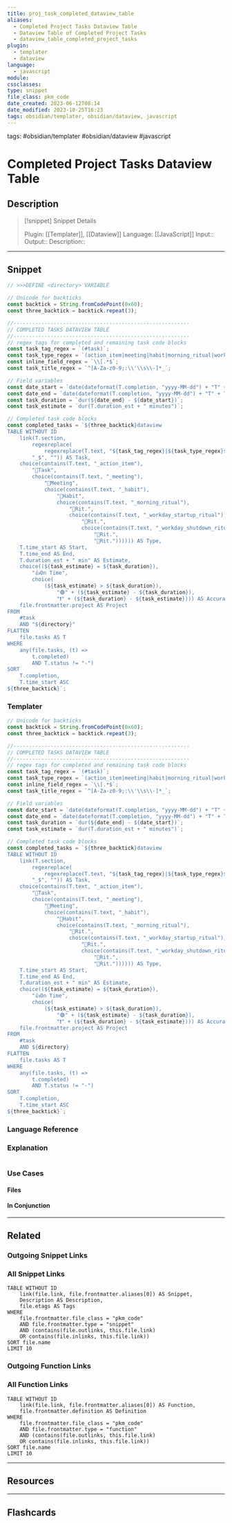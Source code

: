 ```yaml
---
title: proj_task_completed_dataview_table
aliases:
  - Completed Project Tasks Dataview Table
  - Dataview Table of Completed Project Tasks
  - dataview_table_completed_project_tasks
plugin:
  - templater
  - dataview
language:
  - javascript
module:
cssclasses:
type: snippet
file_class: pkm_code
date_created: 2023-06-12T08:14
date_modified: 2023-10-25T16:23
tags: obsidian/templater, obsidian/dataview, javascript
---
```


tags: #obsidian/templater #obsidian/dataview #javascript

# Completed Project Tasks Dataview Table

## Description

> [!snippet] Snippet Details
>
> Plugin: [[Templater]], [[Dataview]]
> Language: [[JavaScript]]
> Input::
> Output::
> Description::

---

## Snippet

<!-- Add the full code including explanatory comments  -->

```javascript
// >>>DEFINE <directory> VARIABLE

// Unicode for backticks
const backtick = String.fromCodePoint(0x60);
const three_backtick = backtick.repeat(3);

//---------------------------------------------------------
// COMPLETED TASKS DATAVIEW TABLE
//---------------------------------------------------------
// regex tags for completed and remaining task code blocks
const task_tag_regex = `(#task)`;
const task_type_regex = `(action_item|meeting|habit|morning_ritual|workday_startup_ritual|workday_shutdown_ritual|evening_ritual)\\s*`;
const inline_field_regex = `\\[.*$`;
const task_title_regex = `^[A-Za-z0-9;:\\'\\s\\-]*_`;

// Field variables
const date_start = `date(dateformat(T.completion, "yyyy-MM-dd") + "T" + T.time_start)`;
const date_end = `date(dateformat(T.completion, "yyyy-MM-dd") + "T" + T.time_end)`;
const task_duration = `dur(${date_end} - ${date_start})`;
const task_estimate = `dur(T.duration_est + " minutes")`;

// Completed task code blocks
const completed_tasks = `${three_backtick}dataview
TABLE WITHOUT ID
	link(T.section,
		regexreplace(
			regexreplace(T.text, "${task_tag_regex}|${task_type_regex}${inline_field_regex}", ""),
		"_$", "")) AS Task,
	choice(contains(T.text, "_action_item"),
		"🔨Task",
		choice(contains(T.text, "_meeting"),
			"🤝Meeting",
			choice(contains(T.text, "_habit"),
				"🤖Habit",
				choice(contains(T.text, "_morning_ritual"),
					"🍵Rit.",
					choice(contains(T.text, "_workday_startup_ritual"),
						"🌇Rit.",
						choice(contains(T.text, "_workday_shutdown_ritual"),
							"🌆Rit.",
							"🛌Rit.")))))) AS Type,
	T.time_start AS Start,
	T.time_end AS End,
	T.duration_est + " min" AS Estimate,
	choice((${task_estimate} = ${task_duration}),
		"👍On Time",
		choice(
			(${task_estimate} > ${task_duration}),
				"🟢" + (${task_estimate} - ${task_duration}),
				"❗" + (${task_duration} - ${task_estimate}))) AS Accuracy,
	file.frontmatter.project AS Project
FROM
	#task
	AND "${directory}"
FLATTEN
	file.tasks AS T
WHERE
	any(file.tasks, (t) =>
		t.completed)
		AND T.status != "-")
SORT
	T.completion,
	T.time_start ASC
${three_backtick}`;
```

### Templater

<!-- Add the full code excluding explanatory comments  -->

```javascript
// Unicode for backticks
const backtick = String.fromCodePoint(0x60);
const three_backtick = backtick.repeat(3);

//---------------------------------------------------------
// COMPLETED TASKS DATAVIEW TABLE
//---------------------------------------------------------
// regex tags for completed and remaining task code blocks
const task_tag_regex = `(#task)`;
const task_type_regex = `(action_item|meeting|habit|morning_ritual|workday_startup_ritual|workday_shutdown_ritual|evening_ritual)\\s*`;
const inline_field_regex = `\\[.*$`;
const task_title_regex = `^[A-Za-z0-9;:\\'\\s\\-]*_`;

// Field variables
const date_start = `date(dateformat(T.completion, "yyyy-MM-dd") + "T" + T.time_start)`;
const date_end = `date(dateformat(T.completion, "yyyy-MM-dd") + "T" + T.time_end)`;
const task_duration = `dur(${date_end} - ${date_start})`;
const task_estimate = `dur(T.duration_est + " minutes")`;

// Completed task code blocks
const completed_tasks = `${three_backtick}dataview
TABLE WITHOUT ID
	link(T.section,
		regexreplace(
			regexreplace(T.text, "${task_tag_regex}|${task_type_regex}${inline_field_regex}", ""),
		"_$", "")) AS Task,
	choice(contains(T.text, "_action_item"),
		"🔨Task",
		choice(contains(T.text, "_meeting"),
			"🤝Meeting",
			choice(contains(T.text, "_habit"),
				"🤖Habit",
				choice(contains(T.text, "_morning_ritual"),
					"🍵Rit.",
					choice(contains(T.text, "_workday_startup_ritual"),
						"🌇Rit.",
						choice(contains(T.text, "_workday_shutdown_ritual"),
							"🌆Rit.",
							"🛌Rit.")))))) AS Type,
	T.time_start AS Start,
	T.time_end AS End,
	T.duration_est + " min" AS Estimate,
	choice((${task_estimate} = ${task_duration}),
		"👍On Time",
		choice(
			(${task_estimate} > ${task_duration}),
				"🟢" + (${task_estimate} - ${task_duration}),
				"❗" + (${task_duration} - ${task_estimate}))) AS Accuracy,
	file.frontmatter.project AS Project
FROM
	#task
	AND ${directory}
FLATTEN
	file.tasks AS T
WHERE
	any(file.tasks, (t) =>
		t.completed)
		AND T.status != "-")
SORT
	T.completion,
	T.time_start ASC
${three_backtick}`;
```

### Language Reference

<!-- Recreate the code with links to files  -->

### Explanation

```javascript

```

### Use Cases

#### Files

<!-- Files containing the snippet  -->

#### In Conjunction

<!-- Snippets used together with this snippet  -->

---

## Related

### Outgoing Snippet Links

<!-- Link related snippet here -->

### All Snippet Links

<!-- Query limit 10  -->

```dataview
TABLE WITHOUT ID
	link(file.link, file.frontmatter.aliases[0]) AS Snippet,
	Description AS Description,
	file.etags AS Tags
WHERE
	file.frontmatter.file_class = "pkm_code"
	AND file.frontmatter.type = "snippet"
	AND (contains(file.outlinks, this.file.link)
	OR contains(file.inlinks, this.file.link))
SORT file.name
LIMIT 10
```

### Outgoing Function Links

<!-- Link related functions here -->

### All Function Links

<!-- Query limit 10  -->

```dataview
TABLE WITHOUT ID
	link(file.link, file.frontmatter.aliases[0]) AS Function,
	file.frontmatter.definition AS Definition
WHERE
	file.frontmatter.file_class = "pkm_code"
	AND file.frontmatter.type = "function"
	AND (contains(file.outlinks, this.file.link)
	OR contains(file.inlinks, this.file.link))
SORT file.name
LIMIT 10
```

---

## Resources

---

## Flashcards
